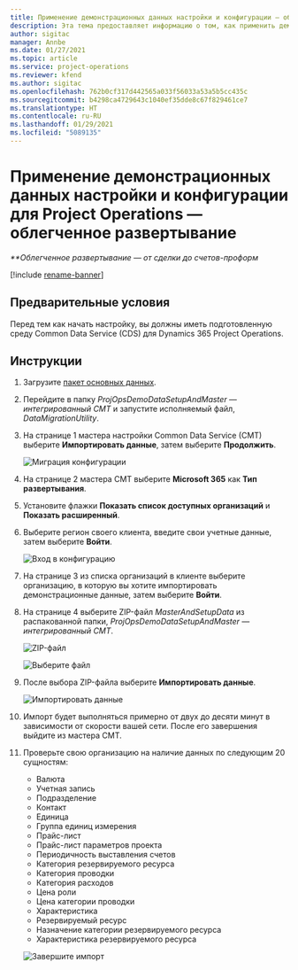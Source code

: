 ```yaml
---
title: Применение демонстрационных данных настройки и конфигурации — облегченное развертывание
description: Эта тема предоставляет информацию о том, как применить демонстрационные данные настройки и конфигурации для Project Operations.
author: sigitac
manager: Annbe
ms.date: 01/27/2021
ms.topic: article
ms.service: project-operations
ms.reviewer: kfend
ms.author: sigitac
ms.openlocfilehash: 762b0cf317d442565a033f56033a53a5b5cc435c
ms.sourcegitcommit: b4298ca4729643c1040ef35dde8c67f829461ce7
ms.translationtype: HT
ms.contentlocale: ru-RU
ms.lasthandoff: 01/29/2021
ms.locfileid: "5089135"
---
```

# <a name="apply-demo-setup-and-configuration-data-for-project-operations---lite"></a>Применение демонстрационных данных настройки и конфигурации для Project Operations — облегченное развертывание 

_**Облегченное развертывание — от сделки до счетов-проформ_

[!include [rename-banner](~/includes/cc-data-platform-banner.md)]

## <a name="prerequisites"></a>Предварительные условия

Перед тем как начать настройку, вы должны иметь подготовленную среду Common Data Service (CDS) для Dynamics 365 Project Operations.


## <a name="instructions"></a>Инструкции

1. Загрузите [пакет основных данных](https://download.microsoft.com/download/3/4/1/341bf279-a64f-4baa-af31-ce624859b518/ProjOpsSampleSetupData%20-%20CE%20only%20CMT.zip). 
2. Перейдите в папку *ProjOpsDemoDataSetupAndMaster — интегрированный CMT* и запустите исполняемый файл, *DataMigrationUtility*.
3. На странице 1 мастера настройки Common Data Service (CMT) выберите **Импортировать данные**, затем выберите **Продолжить**.

    ![Миграция конфигурации](./media/1ConfigurationMigration.png)

4. На странице 2 мастера CMT выберите **Microsoft 365** как **Тип развертывания**.
5. Установите флажки **Показать список доступных организаций** и **Показать расширенный**.
6. Выберите регион своего клиента, введите свои учетные данные, затем выберите **Войти**.

   ![Вход в конфигурацию](./media/2ConfigurationSignin.png)

7. На странице 3 из списка организаций в клиенте выберите организацию, в которую вы хотите импортировать демонстрационные данные, затем выберите **Войти**.
8. На странице 4 выберите ZIP-файл *MasterAndSetupData* из распакованной папки, *ProjOpsDemoDataSetupAndMaster — интегрированный CMT*.

   ![ZIP-файл](./media/3ZipFile.png)

   ![Выберите файл](./media/4SelectAFile.png)

9. После выбора ZIP-файла выберите **Импортировать данные**.

   ![Импортировать данные](./media/5ImportData.png)

10. Импорт будет выполняться примерно от двух до десяти минут в зависимости от скорости вашей сети. После его завершения выйдите из мастера CMT. 
11. Проверьте свою организацию на наличие данных по следующим 20 сущностям:

    -   Валюта
    -   Учетная запись
    -   Подразделение
    -   Контакт
    -   Единица
    -   Группа единиц измерения
    -   Прайс-лист
    -   Прайс-лист параметров проекта 
    -   Периодичность выставления счетов
    -   Категория резервируемого ресурса
    -   Категория проводки
    -   Категория расходов
    -   Цена роли
    -   Цена категории проводки
    -   Характеристика
    -   Резервируемый ресурс
    -   Назначение категории резервируемого ресурса
    -   Характеристика резервируемого ресурса

    ![Завершите импорт](./media/6CompleteImport.png)
